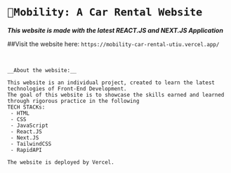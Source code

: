 # `🚗Mobility: A Car Rental Website`
_**This website is made with the latest REACT.JS and NEXT.JS Application**_

##Visit the website here: `https://mobility-car-rental-utiu.vercel.app/`

<br>

```
__About the website:__

This website is an individual project, created to learn the latest technologies of Front-End Development.
The goal of this website is to showcase the skills earned and learned through rigorous practice in the following
TECH STACKs:
 - HTML
 - CSS
 - JavaScript
 - React.JS
 - Next.JS
 - TailwindCSS
 - RapidAPI

The website is deployed by Vercel.
```
